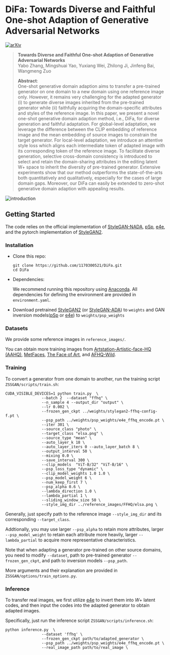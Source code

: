 # DiFa: Towards Diverse and Faithful One-shot Adaption of Generative Adversarial Networks
[![arXiv](https://img.shields.io/badge/arXiv-2207.08736-b31b1b.svg)](https://arxiv.org/abs/2207.08736)

> **Towards Diverse and Faithful One-shot Adaption of Generative Adversarial Networks**<br>
> Yabo Zhang, Mingshuai Yao, Yuxiang Wei, Zhilong Ji, Jinfeng Bai, Wangmeng Zuo <br>
> 
>**Abstract**: <br>
> One-shot generative domain adaption aims to transfer a pre-trained generator on one domain to a new domain using one reference image only. However, it remains very challenging for the adapted generator (i) to generate diverse images inherited from the pre-trained generator while (ii) faithfully acquiring the domain-specific attributes and styles of the reference image. In this paper, we present a novel one-shot generative domain adaption method, i.e., DiFa, for diverse generation and faithful adaptation. For global-level adaptation, we leverage the difference between the CLIP embedding of reference image and the mean embedding of source images to constrain the target generator. For local-level adaptation, we introduce an attentive style loss which aligns each intermediate token of adapted image with its corresponding token of the reference image. To facilitate diverse generation, selective cross-domain consistency is introduced to select and retain the domain-sharing attributes in the editing latent W+ space to inherit the diversity of pre-trained generator. Extensive experiments show that our method outperforms the state-of-the-arts both quantitatively and qualitatively, especially for the cases of large domain gaps. Moreover, our DiFa can easily be extended to zero-shot generative domain adaption with appealing results.

![introduction](imgs/introduction.png)




## Getting Started

The code relies on the official implementation of [StyleGAN-NADA](https://github.com/rinongal/StyleGAN-nada), [pSp](https://github.com/eladrich/pixel2style2pixel), [e4e](https://github.com/omertov/encoder4editing), 
and the pytorch implementation of [StyleGAN2](https://github.com/rosinality/stylegan2-pytorch/).

### Installation

- Clone this repo:

  ```shell
  git clone https://github.com/1170300521/DiFa.git
  cd DiFa
  ```

- Dependencies:

  We recommend running this repository using [Anaconda](https://docs.anaconda.com/anaconda/install/). All dependencies for defining the environment are provided in `environment.yaml`.

- Download pretrained [StyleGAN2](https://github.com/rosinality/stylegan2-pytorch/) (or [StyleGAN-ADA](https://github.com/NVlabs/stylegan2-ada-pytorch)) to `weights` and GAN inversion models([pSp](https://github.com/eladrich/pixel2style2pixel) or [e4e](https://github.com/omertov/encoder4editing)) to `weights/psp_weights`

### Datasets

We provide some reference images in `reference_images/`. 

You can obtain more training images from [Artstation-Artistic-face-HQ (AAHQ)](https://github.com/onion-liu/aahq-dataset), [MetFaces](https://github.com/NVlabs/metfaces-dataset), [The Face of Art](https://github.com/papulke/face-of-art), and [AFHQ-Wild](https://github.com/clovaai/stargan-v2/blob/master/README.md#animal-faces-hq-dataset-afhq).

### Training

To convert a generator from one domain to another,  run the training script `ZSSGAN/scripts/train.sh`:

```shell
CUDA_VISIBLE_DEVICES=1 python train.py  \
                --batch 2  --dataset "ffhq" \
                --n_sample 4 --output_dir "output" \
                --lr 0.002 \
                --frozen_gen_ckpt ../weights/stylegan2-ffhq-config-f.pt \
                --psp_path ../weights/psp_weights/e4e_ffhq_encode.pt \
                --iter 301 \
                --source_class "photo" \
                --target_class "elsa.png" \
                --source_type "mean" \
                --auto_layer_k 18 \
                --auto_layer_iters 0 --auto_layer_batch 8 \
                --output_interval 50 \
                --mixing 0.0 \
                --save_interval 300 \
                --clip_models  "ViT-B/32" "ViT-B/16" \
                --psp_loss_type "dynamic" \
                --clip_model_weights 1.0 1.0 \
                --psp_model_weight 6 \
                --num_keep_first 7 \
                --psp_alpha 0.6 \
                --lambda_direction 1.0 \
                --lambda_partial 1 \
                --sliding_window_size 50 \
                --style_img_dir ../reference_images/FFHQ/elsa.png \
```

Generally, just specify path to the reference image  `--style_img_dir` and its corresponding `--target_class`.

Addtionally, you may use larger `--psp_alpha` to retain more attributes, larger `--psp_model_weight` to retain each attribute more heavily, larger `--lambda_partial` to acquire more representative characteristics.

Note that when adapting a generator pre-trained on other source domains, you need to modify `--dataset`, path to pre-trained generator  `--frozen_gen_ckpt`, and path to inversion models `--psp_path`.

More arguments and their explanation are provided in `ZSSGAN/options/train_options.py`.

### Inference

To transfer real images, we first utilize [e4e](https://github.com/omertov/encoder4editing) to invert them into $W+$ latent codes, and then input the codes into the adapted generator to obtain adapted images.

Specifically, just run the inference script `ZSSGAN/scripts/inference.sh`:

```shell
python inference.py  \
                --dataset 'ffhq' \
                --frozen_gen_ckpt path/to/adapted_generator \
                --psp_path ../weights/psp_weights/e4e_ffhq_encode.pt \
                --real_image_path path/to/real_image \
```

